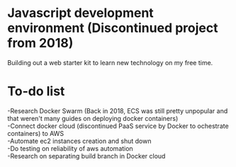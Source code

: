 # Javascript development environment (Discontinued project from 2018)
Building out a web starter kit to learn new technology on my free time.

# To-do list 
-Research Docker Swarm (Back in 2018, ECS was still pretty unpopular and that weren't many guides on deploying docker containers) <br/> 
-Connect docker cloud (discontinued PaaS service by Docker to ochestrate containers) to AWS <br/> 
-Automate ec2 instances creation and shut down <br/> 
-Do testing on reliability of aws automation <br/> 
-Research on separating build branch in Docker cloud
